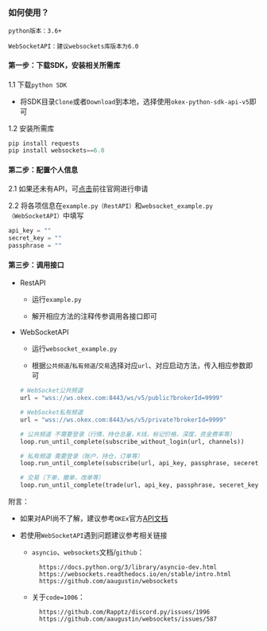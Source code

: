 ### 如何使用？

`python版本：3.6+`

`WebSocketAPI：建议websockets库版本为6.0`

#### 第一步：下载SDK，安装相关所需库

1.1 下载`python SDK`
* 将SDK目录`Clone`或者`Download`到本地，选择使用`okex-python-sdk-api-v5`即可

1.2 安装所需库
```python
pip install requests
pip install websockets==6.0
```

#### 第二步：配置个人信息

2.1 如果还未有API，可[点击](https://www.okex.com/account/users/myApi)前往官网进行申请

2.2 将各项信息在`example.py（RestAPI）`和`websocket_example.py（WebSocketAPI）`中填写
```python
api_key = ""
secret_key = ""
passphrase = ""
```
#### 第三步：调用接口

* RestAPI
    
    * 运行`example.py`
    
    * 解开相应方法的注释传参调用各接口即可
    
* WebSocketAPI
    
    * 运行`websocket_example.py`
        
    * 根据`公共频道`/`私有频道`/`交易`选择对应`url`、对应启动方法，传入相应参数即可
    
    ```python
    # WebSocket公共频道
    url = "wss://ws.okex.com:8443/ws/v5/public?brokerId=9999"
  
    # WebSocket私有频道
    url = "wss://ws.okex.com:8443/ws/v5/private?brokerId=9999"
    ```
 
    ```python
    # 公共频道 不需要登录（行情，持仓总量，K线，标记价格，深度，资金费率等）
    loop.run_until_complete(subscribe_without_login(url, channels))
    
    # 私有频道 需要登录（账户，持仓，订单等）
    loop.run_until_complete(subscribe(url, api_key, passphrase, seceret_key, channels))
    
    # 交易（下单，撤单，改单等）
    loop.run_until_complete(trade(url, api_key, passphrase, seceret_key, trade_param))
    ```

附言：

* 如果对API尚不了解，建议参考`OKEx`官方[API文档](https://www.okex.com/docs-v5/zh/)

* 若使用`WebSocketAPI`遇到问题建议参考相关链接

    * `asyncio`、`websockets`文档/`github`：
    
            https://docs.python.org/3/library/asyncio-dev.html
            https://websockets.readthedocs.io/en/stable/intro.html
            https://github.com/aaugustin/websockets
    
    * 关于`code=1006`：
    
            https://github.com/Rapptz/discord.py/issues/1996
            https://github.com/aaugustin/websockets/issues/587
